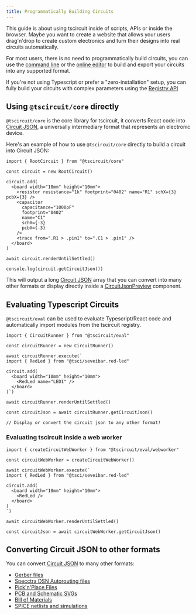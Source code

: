 ```yaml
---
title: Programmatically Building Circuits
---
```


This guide is about using tscircuit inside of scripts, APIs or inside the browser. Maybe you want to create a website that allows your users drag'n'drop to create custom electronics and turn their designs into real circuits automatically.

For most users, there is no need to programmatically build circuits, you can use the [command line](../../command-line/tsci-dev.md) or the [online editor](../../intro/quickstart-web.md) to build and export your circuits into any supported format.

If you're not using Typescript or prefer a "zero-installation" setup, you can fully build your circuits with complex parameters using the [Registry API](../../web-apis/the-registry-api.md)

## Using `@tscircuit/core` directly

`@tscircuit/core` is the core library for tscircuit, it converts React code into [Circuit JSON](https://github.com/tscircuit/circuit-json), a universally intermediary format that represents an electronic device.

Here's an example of how to use `@tscircuit/core` directly to build a circuit into Circuit JSON:

```tsx
import { RootCircuit } from "@tscircuit/core"

const circuit = new RootCircuit()

circuit.add(
  <board width="10mm" height="10mm">
    <resistor resistance="1k" footprint="0402" name="R1" schX={3} pcbX={3} />
    <capacitor
      capacitance="1000pF"
      footprint="0402"
      name="C1"
      schX={-3}
      pcbX={-3}
    />
    <trace from=".R1 > .pin1" to=".C1 > .pin1" />
  </board>
)

await circuit.renderUntilSettled()

console.log(circuit.getCircuitJson())
```

This will output a long [Circuit JSON](https://github.com/tscircuit/circuit-json) array that you can convert into many
other formats or display directly inside a [CircuitJsonPreview](./displaying-circuit-json-on-a-webpage.mdx) component.

## Evaluating Typescript Circuits

`@tscircuit/eval` can be used to evaluate Typescript/React code and
automatically import modules from the tscircuit registry.

```tsx
import { CircuitRunner } from "@tscircuit/eval"

const circuitRunner = new CircuitRunner()

await circuitRunner.execute(`
import { RedLed } from "@tsci/seveibar.red-led"

circuit.add(
  <board width="10mm" height="10mm">
    <RedLed name="LED1" />
  </board>
)`)

await circuitRunner.renderUntilSettled()

const circuitJson = await circuitRunner.getCircuitJson()

// Display or convert the circuit json to any other format!
```

### Evaluating tscircuit inside a web worker

```tsx
import { createCircuitWebWorker } from "@tscircuit/eval/webworker"

const circuitWebWorker = createCircuitWebWorker()

await circuitWebWorker.execute(`
import { RedLed } from "@tsci/seveibar.red-led"

circuit.add(
  <board width="10mm" height="10mm">
    <RedLed />
  </board>
)
`)

await circuitWebWorker.renderUntilSettled()

const circuitJson = await circuitWebWorker.getCircuitJson()
```

## Converting Circuit JSON to other formats

You can convert [Circuit JSON](https://github.com/tscircuit/circuit-json) to many
other formats:

- [Gerber files](https://github.com/tscircuit/circuit-json-to-gerber)
- [Specctra DSN Autorouting files](https://github.com/tscircuit/dsn-converter)
- [Pick'n'Place Files](https://github.com/tscircuit/circuit-json-to-pnp-csv)
- [PCB and Schematic SVGs](https://github.com/tscircuit/circuit-to-svg)
- [Bill of Materials](https://github.com/tscircuit/circuit-json-to-bom-csv)
- [SPICE netlists and simulations](https://github.com/tscircuit/circuit-json-to-spice)

